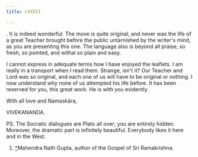 ```yaml
---
title: LXXXII

---
```





  

  
. It
is indeed wonderful. The move is quite original, and never was the life
of a great Teacher brought before the public untarnished by the writer's
mind, as you are presenting this one. The language also is beyond all
praise, so fresh, so pointed, and withal so plain and easy.

I cannot express in adequate terms how I have enjoyed the leaflets. I am
really in a transport when I read them. Strange, isn't it? Our Teacher
and Lord was so original, and each one of us will have to be original or
nothing. I now understand why none of us attempted his life before. It
has been reserved for you, this great work. He is with you evidently.

With all love and Namaskâra,

VIVEKANANDA.

PS. The Socratic dialogues are Plato all over; you are entirely hidden.
Moreover, the dramatic part is infinitely beautiful. Everybody likes it
here and in the West.

1.  [^](#txt1)Mahendra Nath Gupta, author of the Gospel of Sri
    Ramakrishna.


